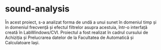 # sound-analysis

În acest proiect, s-a analizat forma de undă a unui sunet în domeniul timp și in domeniul frecvență și efectul filtrelor asupra acestuia, într-o interfață creată în LabWindows/CVI.
Proiectul a fost realizat în cadrul cursului de Achiziția și Prelucrarea datelor de la Facultatea de Automatică și Calculatoare Iași.
